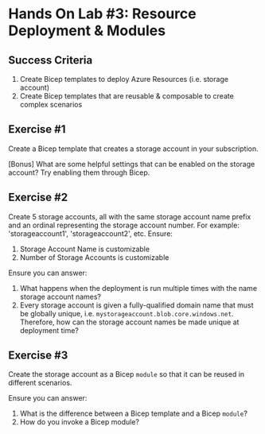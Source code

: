 # Hands On Lab #3:  Resource Deployment & Modules

## Success Criteria

1. Create Bicep templates to deploy Azure Resources (i.e. storage account)
2. Create Bicep templates that are reusable & composable to create complex scenarios


## Exercise #1

Create a Bicep template that creates a storage account in your subscription.

[Bonus] What are some helpful settings that can be enabled on the storage account?  Try enabling them through Bicep.

## Exercise #2

Create 5 storage accounts, all with the same storage account name prefix and an ordinal representing the storage account number.  For example: 'storageaccount1', 'storageaccount2', etc.  Ensure:

1. Storage Account Name is customizable
2. Number of Storage Accounts is customizable

Ensure you can answer:

1. What happens when the deployment is run multiple times with the name storage account names?
2. Every storage account is given a fully-qualified domain name that must be globally unique, i.e. `mystorageaccount.blob.core.windows.net`.  Therefore, how can the storage account names be made unique at deployment time?


## Exercise #3

Create the storage account as a Bicep `module` so that it can be reused in different scenarios.

Ensure you can answer:

1. What is the difference between a Bicep template and a Bicep `module`?
2. How do you invoke a Bicep module?